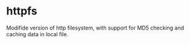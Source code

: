 # httpfs

Modifide version of http filesystem, with support for MD5 checking
and caching data in local file.

